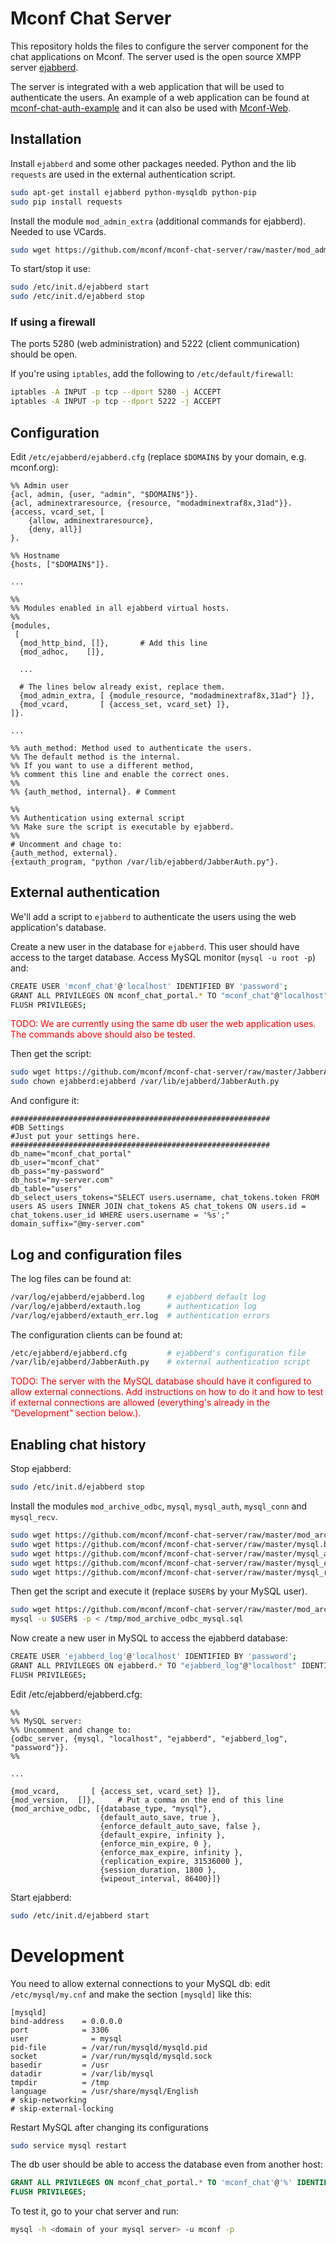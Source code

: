 Mconf Chat Server
=================

This repository holds the files to configure the server component for the chat applications on Mconf.
The server used is the open source XMPP server [ejabberd](http://www.ejabberd.im/).

The server is integrated with a web application that will be used to authenticate the users.
An example of a web application can be found at [mconf-chat-auth-example](https://github.com/mconf/mconf-chat-auth-example) and it can also be used with [Mconf-Web](https://github.com/mconf/mconf-web).


## Installation

Install `ejabberd` and some other packages needed. Python and the lib `requests` are used in the external authentication script.

```bash
sudo apt-get install ejabberd python-mysqldb python-pip
sudo pip install requests
```

Install the module `mod_admin_extra` (additional commands for ejabberd). Needed to use VCards.

```bash
sudo wget https://github.com/mconf/mconf-chat-server/raw/master/mod_admin_extra.beam -O /usr/lib/ejabberd/ebin/mod_admin_extra.beam
```

To start/stop it use:

```bash
sudo /etc/init.d/ejabberd start
sudo /etc/init.d/ejabberd stop
```

### If using a firewall

The ports 5280 (web administration) and 5222 (client communication) should be open.

If you're using `iptables`, add the following to `/etc/default/firewall`:

```bash
iptables -A INPUT -p tcp --dport 5280 -j ACCEPT
iptables -A INPUT -p tcp --dport 5222 -j ACCEPT
```


## Configuration

Edit `/etc/ejabberd/ejabberd.cfg` (replace `$DOMAIN$` by your domain, e.g. mconf.org):

```
%% Admin user
{acl, admin, {user, "admin", "$DOMAIN$"}}.
{acl, adminextraresource, {resource, "modadminextraf8x,31ad"}}.
{access, vcard_set, [
    {allow, adminextraresource},
    {deny, all}]
}.

%% Hostname
{hosts, ["$DOMAIN$"]}.

...

%%
%% Modules enabled in all ejabberd virtual hosts.
%%
{modules,
 [
  {mod_http_bind, []},       # Add this line
  {mod_adhoc,    []},

  ...

  # The lines below already exist, replace them.
  {mod_admin_extra, [ {module_resource, "modadminextraf8x,31ad"} ]},
  {mod_vcard,       [ {access_set, vcard_set} ]},
]}.

...

%% auth_method: Method used to authenticate the users.
%% The default method is the internal.
%% If you want to use a different method,
%% comment this line and enable the correct ones.
%%
%% {auth_method, internal}. # Comment

%%
%% Authentication using external script
%% Make sure the script is executable by ejabberd.
%%
# Uncomment and chage to:
{auth_method, external}.
{extauth_program, "python /var/lib/ejabberd/JabberAuth.py"}.
```


## External authentication

We'll add a script to `ejabberd` to authenticate the users using the web application's database.

Create a new user in the database for `ejabberd`. This user should have access to the target database.
Access MySQL monitor (`mysql -u root -p`) and:

```bash
CREATE USER 'mconf_chat'@'localhost' IDENTIFIED BY 'password';
GRANT ALL PRIVILEGES ON mconf_chat_portal.* TO "mconf_chat"@"localhost" IDENTIFIED BY "password";
FLUSH PRIVILEGES;
```

<font color=red>TODO: We are currently using the same db user the web application uses. The commands above should also be tested.</font>

Then get the script:

```bash
sudo wget https://github.com/mconf/mconf-chat-server/raw/master/JabberAuth.py -O /var/lib/ejabberd/JabberAuth.py
sudo chown ejabberd:ejabberd /var/lib/ejabberd/JabberAuth.py
```

And configure it:

```
##########################################################
#DB Settings
#Just put your settings here.
##########################################################
db_name="mconf_chat_portal"
db_user="mconf_chat"
db_pass="my-password"
db_host="my-server.com"
db_table="users"
db_select_users_tokens="SELECT users.username, chat_tokens.token FROM users AS users INNER JOIN chat_tokens AS chat_tokens ON users.id = chat_tokens.user_id WHERE users.username = '%s';"
domain_suffix="@my-server.com"
```

## Log and configuration files

The log files can be found at:

```bash
/var/log/ejabberd/ejabberd.log     # ejabberd default log
/var/log/ejabberd/extauth.log      # authentication log
/var/log/ejabberd/extauth_err.log  # authentication errors
```

The configuration clients can be found at:

```bash
/etc/ejabberd/ejabberd.cfg         # ejabberd's configuration file
/var/lib/ejabberd/JabberAuth.py    # external authentication script
```

<font color=red>TODO: The server with the MySQL database should have it configured to allow external connections. Add instructions on how to do it and how to test if external connections are allowed (everything's already in the "Development" section below.).</font>


## Enabling chat history

Stop ejabberd:

```bash
sudo /etc/init.d/ejabberd stop
```

Install the modules `mod_archive_odbc`, `mysql`, `mysql_auth`, `mysql_conn` and `mysql_recv`.

```bash
sudo wget https://github.com/mconf/mconf-chat-server/raw/master/mod_archive_odbc.beam -O /usr/lib/ejabberd/ebin/mod_archive_odbc.beam
sudo wget https://github.com/mconf/mconf-chat-server/raw/master/mysql.beam -O /usr/lib/ejabberd/ebin/mysql.beam
sudo wget https://github.com/mconf/mconf-chat-server/raw/master/mysql_auth.beam -O /usr/lib/ejabberd/ebin/mysql_auth.beam
sudo wget https://github.com/mconf/mconf-chat-server/raw/master/mysql_conn.beam -O /usr/lib/ejabberd/ebin/mysql_conn.beam
sudo wget https://github.com/mconf/mconf-chat-server/raw/master/mysql_recv.beam -O /usr/lib/ejabberd/ebin/mysql_recv.beam
```

Then get the script and execute it (replace `$USER$` by your MySQL user).

```bash
sudo wget https://github.com/mconf/mconf-chat-server/raw/master/mod_archive_odbc_mysql.sql -O /tmp/mod_archive_odbc_mysql.sql
mysql -u $USER$ -p < /tmp/mod_archive_odbc_mysql.sql
```

Now create a new user in MySQL to access the ejabberd database:

```bash
CREATE USER 'ejabberd_log'@'localhost' IDENTIFIED BY 'password';
GRANT ALL PRIVILEGES ON ejabberd.* TO "ejabberd_log"@"localhost" IDENTIFIED BY "password";
FLUSH PRIVILEGES;
```

Edit /etc/ejabberd/ejabberd.cfg:

```
%%
%% MySQL server:
%% Uncomment and change to:
{odbc_server, {mysql, "localhost", "ejabberd", "ejabberd_log", "password"}}.
%%

...

{mod_vcard,       [ {access_set, vcard_set} ]},
{mod_version,  []},     # Put a comma on the end of this line
{mod_archive_odbc, [{database_type, "mysql"},
                    {default_auto_save, true },
                    {enforce_default_auto_save, false },
                    {default_expire, infinity },
                    {enforce_min_expire, 0 },
                    {enforce_max_expire, infinity },
                    {replication_expire, 31536000 },
                    {session_duration, 1800 },
                    {wipeout_interval, 86400}]}
```

Start ejabberd:

```bash
sudo /etc/init.d/ejabberd start
```


# Development

You need to allow external connections to your MySQL db: edit `/etc/mysql/my.cnf` and make the section `[mysqld]` like this:

```
[mysqld]
bind-address    = 0.0.0.0
port            = 3306
user              = mysql
pid-file        = /var/run/mysqld/mysqld.pid
socket          = /var/run/mysqld/mysqld.sock
basedir         = /usr
datadir         = /var/lib/mysql
tmpdir          = /tmp
language        = /usr/share/mysql/English
# skip-networking
# skip-external-locking
```

Restart MySQL after changing its configurations

```bash
sudo service mysql restart
```

The db user should be able to access the database even from another host:

```sql
GRANT ALL PRIVILEGES ON mconf_chat_portal.* TO 'mconf_chat'@'%' IDENTIFIED BY '<password>' WITH GRANT OPTION;
FLUSH PRIVILEGES;
```

To test it, go to your chat server and run:

```bash
mysql -h <domain of your mysql server> -u mconf -p
```
